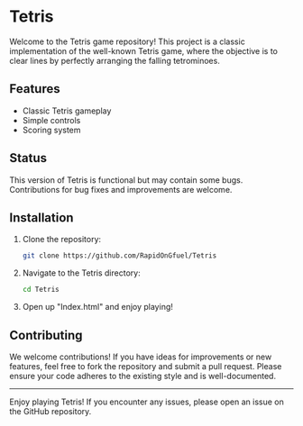 # Tetris

Welcome to the Tetris game repository! This project is a classic implementation of the well-known Tetris game, where the objective is to clear lines by perfectly arranging the falling tetrominoes.

## Features

- Classic Tetris gameplay
- Simple controls
- Scoring system

## Status

This version of Tetris is functional but may contain some bugs. Contributions for bug fixes and improvements are welcome.

## Installation

1. Clone the repository:
   ```bash
   git clone https://github.com/RapidOnGfuel/Tetris
   ```
2. Navigate to the Tetris directory:
   ```bash
   cd Tetris
   ```
3. Open up "Index.html" and enjoy playing!

## Contributing

We welcome contributions! If you have ideas for improvements or new features, feel free to fork the repository and submit a pull request. Please ensure your code adheres to the existing style and is well-documented.

---

Enjoy playing Tetris! If you encounter any issues, please open an issue on the GitHub repository.